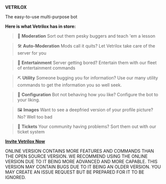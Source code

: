 __**VETRILOX**__

The easy-to-use multi-purpose bot

**Here is what Vetrilox has in store:**

> 🔧 **Moderation**
Sort out them pesky buggers and teach 'em a lesson

> 🛠️ **Auto-Moderation**
Mods call it quits? Let Vetrilox take care of the server for you

> 🎉 **Entertainment**
Server getting bored? Entertain them with our fleet of entertainment commands

> ⛏️ **Utility**
Someone bugging you for information? Use our many utility commands to get the information you so well seek.

> 🚨 **Configuration**
Bot not behaving how you like? Configure the bot to your liking.

> 🖼️ **Images**
Want to see a deepfried version of your profile picture? No? Well too bad

> 🎫 **Tickets**
Your community having problems? Sort them out with our ticket system


[**Invite Vetrilox Now**](https://discord.com/oauth2/authorize?client_id=492476933808979979&scope=bot&permissions=536898646)

ONLINE VERSION CONTAINS MORE FEATURES AND COMMANDS THAN THE OPEN SOURCE VERSION. WE RECOMMEND USING THE ONLINE VERSION DUE TO IT BEING MORE ADVANCED AND MORE CAPABLE. THIS VERSION MAY CONTAIN BUGS DUE TO IT BEING AN OLDER VERSION. YOU MAY CREATE AN ISSUE REQUEST BUT BE PREPARED FOR IT TO BE IGNORED.

